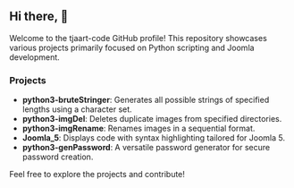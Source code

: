## Hi there, :wave:

Welcome to the tjaart-code GitHub profile! This repository showcases various projects primarily focused on Python scripting and Joomla development. 

### Projects

- **python3-bruteStringer**: Generates all possible strings of specified lengths using a character set.
- **python3-imgDel**: Deletes duplicate images from specified directories.
- **python3-imgRename**: Renames images in a sequential format.
- **Joomla_5**: Displays code with syntax highlighting tailored for Joomla 5.
- **python3-genPassword**: A versatile password generator for secure password creation.

Feel free to explore the projects and contribute!

